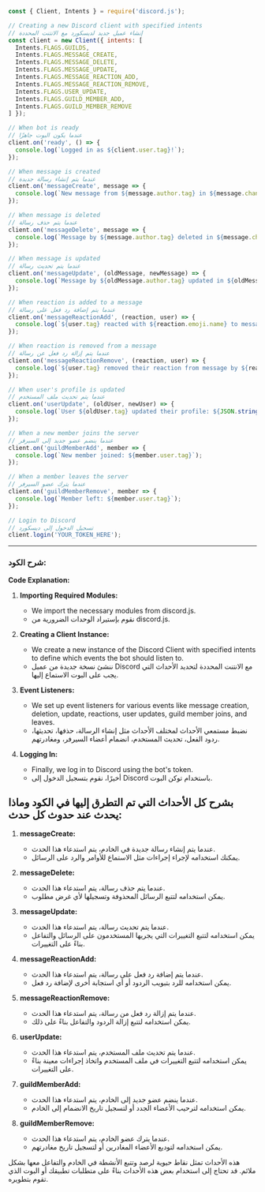 ```javascript
const { Client, Intents } = require('discord.js');

// Creating a new Discord client with specified intents
// إنشاء عميل جديد لديسكورد مع الانتنت المحددة
const client = new Client({ intents: [
  Intents.FLAGS.GUILDS, 
  Intents.FLAGS.MESSAGE_CREATE, 
  Intents.FLAGS.MESSAGE_DELETE,
  Intents.FLAGS.MESSAGE_UPDATE,
  Intents.FLAGS.MESSAGE_REACTION_ADD,
  Intents.FLAGS.MESSAGE_REACTION_REMOVE,
  Intents.FLAGS.USER_UPDATE,
  Intents.FLAGS.GUILD_MEMBER_ADD,
  Intents.FLAGS.GUILD_MEMBER_REMOVE
] });

// When bot is ready
// عندما يكون البوت جاهزًا
client.on('ready', () => {
  console.log(`Logged in as ${client.user.tag}!`);
});

// When message is created
// عندما يتم إنشاء رسالة جديدة
client.on('messageCreate', message => {
  console.log(`New message from ${message.author.tag} in ${message.channel.name}: ${message.content}`);
});

// When message is deleted
// عندما يتم حذف رسالة
client.on('messageDelete', message => {
  console.log(`Message by ${message.author.tag} deleted in ${message.channel.name}: ${message.content}`);
});

// When message is updated
// عندما يتم تحديث رسالة
client.on('messageUpdate', (oldMessage, newMessage) => {
  console.log(`Message by ${oldMessage.author.tag} updated in ${oldMessage.channel.name}. Old content: ${oldMessage.content}. New content: ${newMessage.content}`);
});

// When reaction is added to a message
// عندما يتم إضافة رد فعل على رسالة
client.on('messageReactionAdd', (reaction, user) => {
  console.log(`${user.tag} reacted with ${reaction.emoji.name} to message by ${reaction.message.author.tag}`);
});

// When reaction is removed from a message
// عندما يتم إزالة رد فعل عن رسالة
client.on('messageReactionRemove', (reaction, user) => {
  console.log(`${user.tag} removed their reaction from message by ${reaction.message.author.tag}`);
});

// When user's profile is updated
// عندما يتم تحديث ملف المستخدم
client.on('userUpdate', (oldUser, newUser) => {
  console.log(`User ${oldUser.tag} updated their profile: ${JSON.stringify(newUser)}`);
});

// When a new member joins the server
// عندما ينضم عضو جديد إلى السيرفر
client.on('guildMemberAdd', member => {
  console.log(`New member joined: ${member.user.tag}`);
});

// When a member leaves the server
// عندما يترك عضو السيرفر
client.on('guildMemberRemove', member => {
  console.log(`Member left: ${member.user.tag}`);
});

// Login to Discord
// تسجيل الدخول إلى ديسكورد
client.login('YOUR_TOKEN_HERE');
```

---

### شرح الكود:

**Code Explanation:**

1. **Importing Required Modules:**
   - We import the necessary modules from discord.js.
   - نقوم بإستيراد الوحدات الضرورية من discord.js.

2. **Creating a Client Instance:**
   - We create a new instance of the Discord Client with specified intents to define which events the bot should listen to.
   - ننشئ نسخة جديدة من عميل Discord مع الانتنت المحددة لتحديد الأحداث التي يجب على البوت الاستماع إليها.

3. **Event Listeners:**
   - We set up event listeners for various events like message creation, deletion, update, reactions, user updates, guild member joins, and leaves.
   - نضبط مستمعي الأحداث لمختلف الأحداث مثل إنشاء الرسالة، حذفها، تحديثها، ردود الفعل، تحديث المستخدم، انضمام أعضاء السيرفر، ومغادرتهم.

4. **Logging In:**
   - Finally, we log in to Discord using the bot's token.
   - أخيرًا، نقوم بتسجيل الدخول إلى Discord باستخدام توكن البوت.

## بشرح كل الأحداث التي تم التطرق إليها في الكود وماذا يحدث عند حدوث كل حدث:

1. **messageCreate:**
   - عندما يتم إنشاء رسالة جديدة في الخادم، يتم استدعاء هذا الحدث.
   - يمكنك استخدامه لإجراء إجراءات مثل الاستماع للأوامر والرد على الرسائل.

2. **messageDelete:**
   - عندما يتم حذف رسالة، يتم استدعاء هذا الحدث.
   - يمكن استخدامه لتتبع الرسائل المحذوفة وتسجيلها لأي غرض مطلوب.

3. **messageUpdate:**
   - عندما يتم تحديث رسالة، يتم استدعاء هذا الحدث.
   - يمكن استخدامه لتتبع التغييرات التي يجريها المستخدمون على الرسائل والتفاعل بناءً على التغييرات.

4. **messageReactionAdd:**
   - عندما يتم إضافة رد فعل على رسالة، يتم استدعاء هذا الحدث.
   - يمكن استخدامه للرد بتبويب الردود أو أي استجابة أخرى لإضافة رد فعل.

5. **messageReactionRemove:**
   - عندما يتم إزالة رد فعل من رسالة، يتم استدعاء هذا الحدث.
   - يمكن استخدامه لتتبع إزالة الردود والتفاعل بناءً على ذلك.

6. **userUpdate:**
   - عندما يتم تحديث ملف المستخدم، يتم استدعاء هذا الحدث.
   - يمكن استخدامه لتتبع التغييرات في ملف المستخدم واتخاذ إجراءات معينة بناءً على التغييرات.

7. **guildMemberAdd:**
   - عندما ينضم عضو جديد إلى الخادم، يتم استدعاء هذا الحدث.
   - يمكن استخدامه لترحيب الأعضاء الجدد أو لتسجيل تاريخ الانضمام إلى الخادم.

8. **guildMemberRemove:**
   - عندما يترك عضو الخادم، يتم استدعاء هذا الحدث.
   - يمكن استخدامه لتوديع الأعضاء المغادرين أو لتسجيل تاريخ مغادرتهم.

هذه الأحداث تمثل نقاط حيوية لرصد وتتبع الأنشطة في الخادم والتفاعل معها بشكل ملائم. قد تحتاج إلى استخدام بعض هذه الأحداث بناءً على متطلبات تطبيقك أو البوت الذي تقوم بتطويره.
